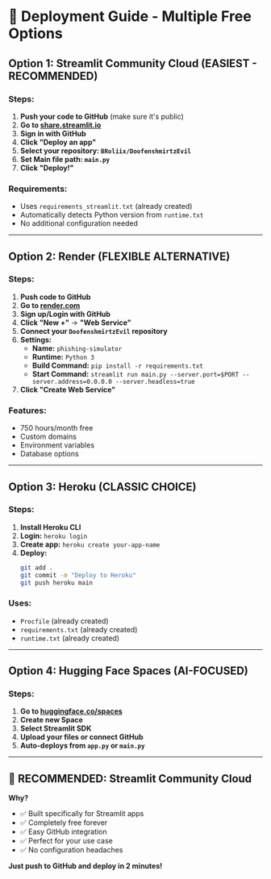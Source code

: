 # 🚀 Deployment Guide - Multiple Free Options

## Option 1: Streamlit Community Cloud (EASIEST - RECOMMENDED)

### Steps:
1. **Push your code to GitHub** (make sure it's public)
2. **Go to [share.streamlit.io](https://share.streamlit.io)**
3. **Sign in with GitHub**
4. **Click "Deploy an app"**
5. **Select your repository: `BRoliix/DoofenshmirtzEvil`**
6. **Set Main file path: `main.py`**
7. **Click "Deploy!"**

### Requirements:
- Uses `requirements_streamlit.txt` (already created)
- Automatically detects Python version from `runtime.txt`
- No additional configuration needed

---

## Option 2: Render (FLEXIBLE ALTERNATIVE)

### Steps:
1. **Push code to GitHub**
2. **Go to [render.com](https://render.com)**
3. **Sign up/Login with GitHub**
4. **Click "New +"** → **"Web Service"**
5. **Connect your `DoofenshmirtzEvil` repository**
6. **Settings:**
   - **Name:** `phishing-simulator`
   - **Runtime:** `Python 3`
   - **Build Command:** `pip install -r requirements.txt`
   - **Start Command:** `streamlit run main.py --server.port=$PORT --server.address=0.0.0.0 --server.headless=true`
7. **Click "Create Web Service"**

### Features:
- 750 hours/month free
- Custom domains
- Environment variables
- Database options

---

## Option 3: Heroku (CLASSIC CHOICE)

### Steps:
1. **Install Heroku CLI**
2. **Login:** `heroku login`
3. **Create app:** `heroku create your-app-name`
4. **Deploy:** 
   ```bash
   git add .
   git commit -m "Deploy to Heroku"
   git push heroku main
   ```

### Uses:
- `Procfile` (already created)
- `requirements.txt` (already created)
- `runtime.txt` (already created)

---

## Option 4: Hugging Face Spaces (AI-FOCUSED)

### Steps:
1. **Go to [huggingface.co/spaces](https://huggingface.co/spaces)**
2. **Create new Space**
3. **Select Streamlit SDK**
4. **Upload your files or connect GitHub**
5. **Auto-deploys from `app.py` or `main.py`**

---

## 🎯 RECOMMENDED: Streamlit Community Cloud

**Why?** 
- ✅ Built specifically for Streamlit apps
- ✅ Completely free forever
- ✅ Easy GitHub integration
- ✅ Perfect for your use case
- ✅ No configuration headaches

**Just push to GitHub and deploy in 2 minutes!**